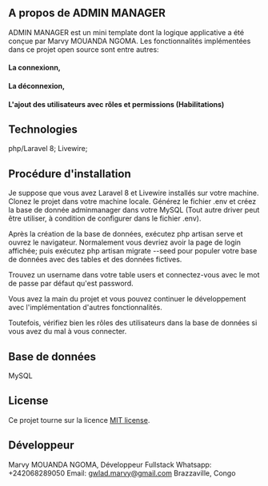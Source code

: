 ## A propos de ADMIN MANAGER

ADMIN MANAGER est un mini template dont la logique applicative a été conçue par Marvy MOUANDA NGOMA.
Les fonctionnalités implémentées dans ce projet open source sont entre autres:

#### La connexionn,
#### La déconnexion,
#### L'ajout des utilisateurs avec rôles et permissions (Habilitations)

## Technologies

php/Laravel 8; Livewire;

## Procédure d'installation
Je suppose que vous avez Laravel 8 et Livewire installés sur votre machine.
Clonez le projet dans votre machine locale. Générez le fichier .env et créez la base de donnée adminmanager dans votre MySQL (Tout autre driver peut être utiliser, à condition de configurer dans le fichier .env).

Après la création de la base de données, exécutez php artisan serve et ouvrez le navigateur. Normalement vous devriez avoir la page de login affichée; puis exécutez php artisan migrate --seed pour populer votre base de données avec des tables et des données fictives.

Trouvez un username dans votre table users et connectez-vous avec le mot de passe par défaut qu'est password.

Vous avez la main du projet et vous pouvez continuer le développement avec l'implémentation d'autres fonctionnalités.

Toutefois, vérifiez bien les rôles des utilisateurs dans la base de données si vous avez du mal à vous connecter.

## Base de données

MySQL

## License

Ce projet tourne sur la licence [MIT license](https://opensource.org/licenses/MIT).

## Développeur 

Marvy MOUANDA NGOMA, Développeur Fullstack
Whatsapp: +242068289050
Email: gwlad.marvy@gmail.com
Brazzaville, Congo
